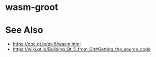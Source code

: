 # wasm-groot



# See Also
* https://doc.qt.io/qt-5/wasm.html
* https://wiki.qt.io/Building_Qt_5_from_Git#Getting_the_source_code
